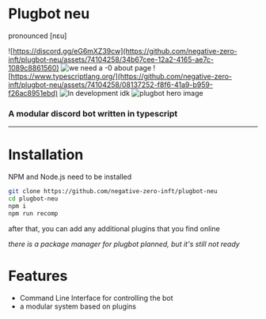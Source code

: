 # Plugbot neu
pronounced \[nɛu\]

![https://discord.gg/eG6mXZ39cw](https://github.com/negative-zero-inft/plugbot-neu/assets/74104258/34b67cee-12a2-4165-ae7c-1089c8861560)
![we need a -0 about page](https://github.com/negative-zero-inft/plugbot-neu/assets/74104258/d318af78-a1b0-4dfa-bbf2-5422e11c9f95)
![https://www.typescriptlang.org/](https://github.com/negative-zero-inft/plugbot-neu/assets/74104258/08137252-f8f6-41a9-b959-f26ac8951ebd)
![In development idk](https://github.com/negative-zero-inft/plugbot-neu/assets/74104258/c56daef0-1cfc-4410-a303-8c1d7eacccf2)
![plugbot hero image](https://github.com/negative-zero-inft/plugbot-neu/assets/74104258/d8bf5757-f6bb-4a6a-b04f-290fb5c906b6)
### A modular discord bot written in typescript
------------
# Installation
NPM and Node.js need to be installed
```sh
git clone https://github.com/negative-zero-inft/plugbot-neu
cd plugbot-neu
npm i
npm run recomp
```
after that, you can add any additional plugins that you find online

*there is a package manager for plugbot planned, but it's still not ready*

# Features
- Command Line Interface for controlling the bot 
- a modular system based on plugins
